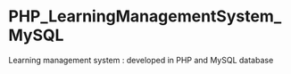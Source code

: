 # PHP_LearningManagementSystem_MySQL
 Learning management system : developed in PHP and MySQL database
